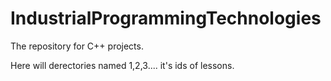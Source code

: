 # IndustrialProgrammingTechnologies
The repository for C++ projects. 

Here will derectories named 1,2,3.... it's ids of lessons.
